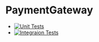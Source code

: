 # PaymentGateway



* [![Unit Tests](https://gist.githubusercontent.com/tombiddulph/afbcbf12ee578e4eb681df53142d1dc8/raw/c10e7a6c074bad90815eadc9ef6465b03a7e71a3/payment_gateway_unit_tests.md_badge.svg)](https://gist.github.com/tombiddulph/afbcbf12ee578e4eb681df53142d1dc8?short_path=bd77657#file-payment_gateway_unit_tests-md)
* [![Integraion Tests](https://gist.githubusercontent.com/tombiddulph/71144c6db784490009ee5a252bb0e724/raw/028b9ca70308441251d7e9f2614d35658009732f/payment_gateway_integration_tests.md_badge.svg)](https://gist.github.com/tombiddulph/71144c6db784490009ee5a252bb0e724#file-payment_gateway_integration_tests-md)


